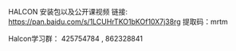 HALCON 安装包以及公开课视频 链接: https://pan.baidu.com/s/1LCUHrTKO1bKOf10X7j38rg 
提取码：mrtm

Halcon学习群： 425754784 , 862328841
